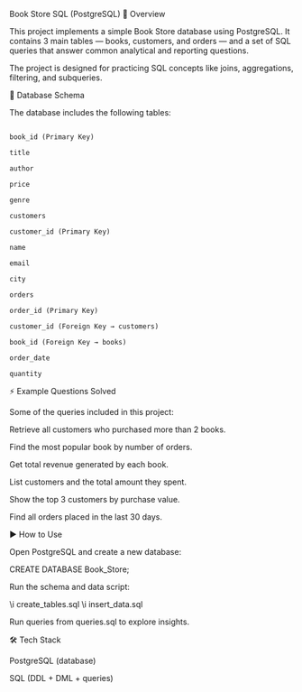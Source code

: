 Book Store SQL (PostgreSQL)
📖 Overview

This project implements a simple Book Store database using PostgreSQL.
It contains 3 main tables — books, customers, and orders — and a set of SQL queries that answer common analytical and reporting questions.

The project is designed for practicing SQL concepts like joins, aggregations, filtering, and subqueries.

📂 Database Schema

The database includes the following tables:

```books

book_id (Primary Key)

title

author

price

genre

customers

customer_id (Primary Key)

name

email

city

orders

order_id (Primary Key)

customer_id (Foreign Key → customers)

book_id (Foreign Key → books)

order_date

quantity
```
⚡ Example Questions Solved

Some of the queries included in this project:

Retrieve all customers who purchased more than 2 books.

Find the most popular book by number of orders.

Get total revenue generated by each book.

List customers and the total amount they spent.

Show the top 3 customers by purchase value.

Find all orders placed in the last 30 days.


▶️ How to Use

Open PostgreSQL and create a new database:

CREATE DATABASE Book_Store;


Run the schema and data script:

\i create_tables.sql
\i insert_data.sql


Run queries from queries.sql to explore insights.

🛠️ Tech Stack

PostgreSQL (database)

SQL (DDL + DML + queries)




